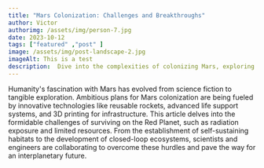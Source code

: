 ```yaml
---
title: "Mars Colonization: Challenges and Breakthroughs"
author: Victor
authorimg: /assets/img/person-7.jpg
date: 2023-10-12
tags: ["featured" ,"post" ]
image: /assets/img/post-landscape-2.jpg
imageAlt: This is a test
description:  Dive into the complexities of colonizing Mars, exploring the technological advancements that are making this distant dream a potential reality.
---
```


 Humanity's fascination with Mars has evolved from science fiction to tangible exploration. Ambitious plans for Mars colonization are being fueled by innovative technologies like reusable rockets, advanced life support systems, and 3D printing for infrastructure. This article delves into the formidable challenges of surviving on the Red Planet, such as radiation exposure and limited resources. From the establishment of self-sustaining habitats to the development of closed-loop ecosystems, scientists and engineers are collaborating to overcome these hurdles and pave the way for an interplanetary future.
